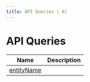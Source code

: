 ```yaml
---
title: API Queries | Al
---
```

# API Queries

| Name | Description |
| ----- | ------ |
| [entityName](api-query-api-query/index.md) |  |
